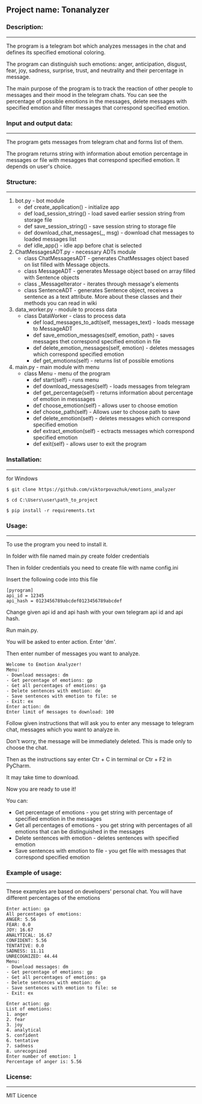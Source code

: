 ## Project name: Tonanalyzer


### Description:
---
The program is a telegram bot which analyzes messages in the chat and defines its specified emotional coloring.

The program can distinguish such emotions: anger, anticipation, disgust, fear, joy, sadness, surprise, trust, and neutrality and their percentage in message.

The main purpose of the program is to track the reaction of other people to messages and their mood in the telegram chats. You can see the percentage of possible emotions in the messages, delete messages with specified emotion and filter messages that correspond specified emotion.
### Input and output data:
---
The program gets messages from telegram chat and forms list of them.

The program returns string with information about emotion percentage in messages or file with mesagges that correspond specified emotion. It depends on user's choice.
### Structure:
---
1. bot.py - bot module
   - def create_application() - initialize app
   - def load_session_string() - load saved earlier session string from storage file
   - def save_session_string() - save session string to storage file
   - def download_chat_messages(_, msg) - download chat messages to loaded messages list
   - def idle_app() - idle app before chat is selected
2. ChatMessagesADT.py - necessary ADTs module
   - class ChatMessagesADT - generates ChatMessages object based on list filled with Message objects.
   - class MessageADT - generates Message object based on array filled with Sentence objects
   - class _MessageIterator - iterates through message's elements
   - class SentenceADT - generates Sentence object, receives a sentence as a text attribute.
   More about these classes and their methods you can read in wiki
3. data_worker.py - module to process data
    - class DataWorker - class to process data
       * def load_messages_to_adt(self, messages_text) - loads message to MessageADT
       * def save_emotion_messages(self, emotion, path) - saves messages thet correspond specified emotion in file
       * def delete_emotion_messages(self, emotion) - deletes messages which correspond specified emotion
       * def get_emotions(self) - returns list of possible emotions
4. main.py - main module with menu
   - class Menu - menu of the program
       * def start(self) - runs menu
       * def download_messages(self) - loads messages from telegram
       * def get_percentage(self) - returns information about percentage of emotion in messsages
       * def choose_emotion(self) - allows user to choose emotion
       * def choose_path(self) - Allows user to choose path to save
       * def delete_emotion(self) - deletes messages which correspond specified emotion
       * def extract_emotion(self) - ectracts messages which correspond specified emotion
       * def exit(self) - allows user to exit the program

### Installation: 
---
for Windows
```
$ git clone https://github.com/viktorpovazhuk/emotions_analyzer

$ cd C:\Users\user\path_to_project

$ pip install -r requirements.txt
```

### Usage: 
---
To use the program you need to install it.

In folder with file named main.py create folder credentials

Then in folder credentials you need to create file  with name config.ini

Insert the following code into this file
```
[pyrogram]
api_id = 12345
api_hash = 0123456789abcdef0123456789abcdef
```
Change given api id and api hash with your own telegram api id and api hash.

Run main.py.

You will be asked to enter action. Enter 'dm'.

Then enter number of messages you want to analyze.
```
Welcome to Emotion Analyzer!
Menu: 
- Download messages: dm
- Get percentage of emotions: gp
- Get all percentages of emotions: ga
- Delete sentences with emotion: de
- Save sentences with emotion to file: se
- Exit: ex
Enter action: dm
Enter limit of messages to download: 100 
```
Follow given instructions that will ask you to enter any message to telegram chat, messages which you want to analyze in.

Don't worry, the message will be immediately deleted. This is made only to choose the chat.

Then as the instructions say enter Ctr + C in terminal or Ctr + F2 in PyCharm.

It may take time to download.

Now you are ready to use it!

You can:
- Get percentage of emotions - you get string with percentage of specified emotion in the messages
- Get all percentages of emotions - you get string with percentages of all emotions that can be distinguished in the messages
- Delete sentences with emotion - deletes sentences with specified emotion
- Save sentences with emotion to file - you get file with messages that correspond specified emotion
### Example of usage:
---
These examples are based on developers' personal chat. You will have different percentages of the emotions
```
Enter action: ga
All percentages of emotions:
ANGER: 5.56
FEAR: 0.0
JOY: 16.67
ANALYTICAL: 16.67
CONFIDENT: 5.56
TENTATIVE: 0.0
SADNESS: 11.11
UNRECOGNIZED: 44.44
Menu:
- Download messages: dm
- Get percentage of emotions: gp
- Get all percentages of emotions: ga
- Delete sentences with emotion: de
- Save sentences with emotion to file: se
- Exit: ex
```
```
Enter action: gp
List of emotions:
1. anger
2. fear
3. joy
4. analytical
5. confident
6. tentative
7. sadness
8. unrecognized
Enter number of emotion: 1
Percentage of anger is: 5.56
```

### License:
---
MIT Licence
